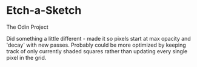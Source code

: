 # Etch-a-Sketch
The Odin Project

Did something a little different - made it so pixels start at max opacity and 'decay' with new passes. Probably could be more optimized by keeping track of only currently shaded squares rather than updating every single pixel in the grid.

